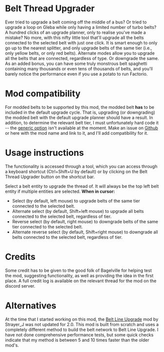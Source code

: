 # Belt Thread Upgrader
Ever tried to upgrade a belt coming off the middle of a bus? Or tried to upgrade a loop on Gleba while only having a limited number of turbo belts? A hundred clicks of an upgrade planner, only to realise you've made a mistake? No more, with this nifty little tool that'll upgrade all the belts connected to the selected belt with just one click. It is smart enough to only go up to the nearest splitter, and only upgrade belts of the same tier (i.e., only yellow belts, or only red belts). Alternate modes allow you to upgrade all the belts that are connected, regardless of type. Or downgrade the same. As an added bonus, you can have some truly monstrous belt spaghetti containing many thousands or even tens of thousands of belts, and you'll barely notice the performance even if you use a potato to run Factorio.

# Mod compatibility
For modded belts to be supported by this mod, the modded belt **has** to be included in the default upgrade cycle. That is, upgrading (or downgrading) the modded belt with the default upgrade planner should have a result. In addition, to determine the relevant belt tier, I must unfortunately hard code it -- the [generic option](https://forums.factorio.com/viewtopic.php?t=126686) isn't available at the moment. Make an issue on [Github](https://github.com/Pietersielie/BeltUpgrader) or here with the mod name and link to it, and I'll add compatibility for it.

# Usage instructions
The functionality is accessed through a tool, which you can access through a keyboard shortcut (Ctrl+Shift+U by default) or by clicking on the Belt Thread Upgrader button on the shortcut bar.

Select a belt entity to upgrade the thread of. It will always be the top left belt entity if multiple entities are selected.
**When in cursor:**
  - Select (by default, left mouse) to upgrade belts of the same tier connected to the selected belt.
  - Alternate select (by default, Shift+left mouse) to upgrade all belts connected to the selected belt, regardless of tier.
  - Reverse select (by default, right mouse) to downgrade belts of the same tier connected to the selected belt.
  - Alternate reverse select (by default, Shift+right mouse) to downgrade all belts connected to the selected belt, regardless of tier.

# Credits
Some credit has to be given to the good folk of Bagelville for helping test the mod, suggesting functionality, as well as providing the idea in the first place. A full credit log is available on the relevant thread for the mod on the discord server.

# Alternatives
At the time that I started working on this mod, the [Belt Line Upgrade](https://mods.factorio.com/mod/BeltLineUpgrade) mod by Strayer_J was not updated for 2.0. This mod is built from scratch and uses a completely different method to build the belt network to Belt Line Upgrade. I have not done comprehensive performance tests, but some quick checks indicate that my method is between 5 and 10 times faster than the older mod's.